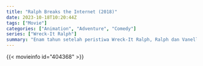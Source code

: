 ```yaml
---
title: "Ralph Breaks the Internet (2018)"
date: 2023-10-18T10:20:44Z
tags: ["Movie"]
categories: ["Animation", "Adventure", "Comedy"]
series: ["Wreck-It Ralph"]
summary: "Enam tahun setelah peristiwa Wreck-It Ralph, Ralph dan Vanellope, yang sekarang berteman, menemukan router wi-fi di arcade mereka, membawa mereka ke petualangan baru."
---
```


  <mux-player stream-type="on-demand"
  src="https://kp3d-my.sharepoint.com/personal/ryoo_kp3d_onmicrosoft_com/_layouts/15/download.aspx?share=EcMHzqNHQohInTxH-fo9fFwBp0o55H2kqWz-yFMpCDADyg" metadata-video-title="Wreck-It Ralph (2012)" prefer-playback="mse" controls>
 
  </mux-player>
  

{{< movieinfo id="404368" >}}

  <script src="https://cdn.jsdelivr.net/npm/@mux/mux-player"></script>
  
   <script type="application/ld+json">
 {
  "@context": "https://schema.org/",
  "@type": "VideoObject",
  "name": "Ralph Breaks the Internet",
  "contentUrl": "https://stream.mux.com/TRLoW86DxeGZjVKDx3Q02hMttCKknOBTGrDqDsHsfgpo.m3u8",
  "thumbnailUrl": "https://www.themoviedb.org/t/p/original/esyzJX7bIwfeqgzXvf3bkDYwTWS.jpg?width=314&fit_mode=preserve&time=25",
  "uploadDate": "2023-10-18T10:20:44Z",
}

</script>